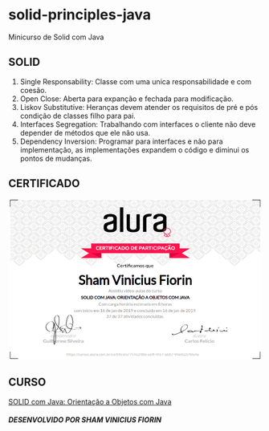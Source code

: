 # solid-principles-java
Minicurso de Solid com Java

## SOLID
1. Single Responsability: Classe com uma unica responsabilidade e com coesão.
2. Open Close: Aberta para expanção e fechada para modificação.
3. Liskov Substitutive: Heranças devem atender os requisitos de pré e pós condição de classes filho para pai.
4. Interfaces Segregation: Trabalhando com interfaces o cliente não deve depender de métodos que ele não usa.
5. Dependency Inversion: Programar para interfaces e não para implementação, as implementações expandem o código e diminui os pontos de mudanças.

## CERTIFICADO
![alt text](https://raw.githubusercontent.com/skatesham/solid-principles-java/master/Certificado%20SOLID.png)

## CURSO
[SOLID com Java: Orientação a Objetos com Java](https://cursos.alura.com.br/course/orientacao-a-objetos-avancada-e-principios-solid)

##### DESENVOLVIDO POR SHAM VINICIUS FIORIN
